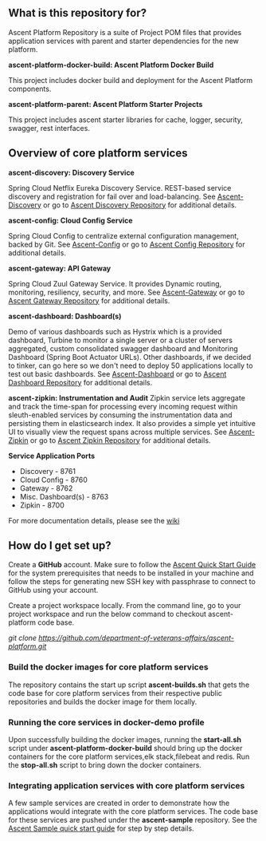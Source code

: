 ## What is this repository for? ##

Ascent Platform Repository is a suite of Project POM files that provides application services with parent and starter dependencies for the new platform. 

**ascent-platform-docker-build: Ascent Platform Docker Build**

This project includes docker build and deployment for the Ascent Platform components.

**ascent-platform-parent: Ascent Platform Starter Projects**

This project includes ascent starter libraries for cache, logger, security, swagger, rest interfaces.

## Overview of core platform services ##
**ascent-discovery: Discovery Service**

Spring Cloud Netflix Eureka Discovery Service. REST-based service discovery and registration for fail over and load-balancing.
See [Ascent-Discovery](https://github.com/department-of-veterans-affairs/ascent-platform/wiki/PLATFORM-:-Ascent-Discovery) or go to [Ascent Discovery Repository](https://github.com/department-of-veterans-affairs/ascent-discovery) for additional details.


**ascent-config: Cloud Config Service**

Spring Cloud Config to centralize external configuration management, backed by Git. See [Ascent-Config](https://github.com/department-of-veterans-affairs/ascent-platform/wiki/PLATFORM-:-Ascent-Config) or go to [Ascent Config Repository](https://github.com/department-of-veterans-affairs/ascent-config) for additional details.


**ascent-gateway: API Gateway**

Spring Cloud Zuul Gateway Service. It provides Dynamic routing, monitoring, resiliency, security, and more. See [Ascent-Gateway](https://github.com/department-of-veterans-affairs/ascent-platform/wiki/Ascent-Gateway) or go to [Ascent Gateway Repository](https://github.com/department-of-veterans-affairs/ascent-gateway) for additional details.


**ascent-dashboard: Dashboard(s)**

Demo of various dashboards such as Hystrix which is a provided dashboard, Turbine to monitor a single server or a cluster of servers aggregated, custom consolidated swagger dashboard and Monitoring Dashboard (Spring Boot Actuator URLs).  Other dashboards, if we decided to tinker, can go here so we don't need to deploy 50 applications locally to test out basic dashboards. See [Ascent-Dashboard](https://github.com/department-of-veterans-affairs/ascent-platform/wiki/PLATFORM-:-Ascent-Dashboard) or go to [Ascent Dashboard Repository](https://github.com/department-of-veterans-affairs/ascent-dashboard) for additional details.


**ascent-zipkin: Instrumentation and Audit**
Zipkin service lets aggregate and track the time-span for processing every incoming request within sleuth-enabled services by consuming the instrumentation data and persisting them in elasticsearch index. It also provides a simple yet intuitive UI to visually view the request spans across multiple services. See [Ascent-Zipkin](https://github.com/department-of-veterans-affairs/ascent-platform/wiki/PLATFORM-:-Ascent-Instrumentation-Sleuth-and-Zipkin) or go to [Ascent Zipkin Repository](https://github.com/department-of-veterans-affairs/ascent-zipkin) for additional details.

**Service Application Ports**
* Discovery - 8761
* Cloud Config - 8760
* Gateway - 8762
* Misc. Dashboard(s) - 8763
* Zipkin - 8700

For more documentation details, please see the [wiki](https://github.com/department-of-veterans-affairs/ascent-platform/wiki)

## How do I get set up? ##

Create a **GitHub** account. Make sure to follow the [Ascent Quick Start Guide](https://github.com/department-of-veterans-affairs/ascent-platform/wiki/DEV-:-Platform-Quick-Start-Guide) for the system prerequisites that needs to be installed in your machine  and follow the steps  for generating new SSH key with passphrase to connect to GitHub using your account. 

Create a project workspace locally. From the command line, go to your project workspace and run the below command to checkout ascent-platform code base. 

*git clone https://github.com/department-of-veterans-affairs/ascent-platform.git*

<h3>Build the docker images for core platform services</h3>

The repository contains the start up script **ascent-builds.sh** that gets the code base for core platform services from their respective public repositories and builds the docker image for them locally.

<h3>Running the core services in docker-demo profile</h3>

Upon successfully building the docker images, running the **start-all.sh** script under **ascent-platform-docker-build** should bring up the docker containers for the core platform services,elk stack,filebeat and redis. Run the **stop-all.sh** script to bring down the docker containers.

<h3>Integrating application services with core platform services</h3>

A few sample services are created in order to demonstrate how the applications would integrate with the core platform services. The code base for these services are pushed under the **ascent-sample** repository.
See the [Ascent Sample quick start guide](https://github.com/department-of-veterans-affairs/ascent-sample/wiki/DEV-:-Quick-Start-Guide-for-Ascent-Sample) for step by step details. 

